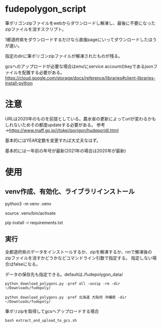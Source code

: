 # fudepolygon_script

筆ポリゴンzipファイルをwebからダウンロードし解凍し、最後に不要になったzipファイルを消すスクリプト。

1都道府県をダウンロードするだけなら直接pageにいってダウンロードしたほうが速い。

指定のdirに筆ポリゴンzipファイルが解凍されたものが残る。

gcsへのアップロードが必要な場合はenv/にservice accountのkeyであるjsonファイルを配置する必要がある。
https://cloud.google.com/storage/docs/reference/libraries#client-libraries-install-python

# 注意

URLは2020年のものを前提としている。農水省の更新によってurlが変わるかもしれないためその都度updateする必要がある。
参考→https://www.maff.go.jp/j/tokei/porigon/hudeporidl.html

基本的にはYEAR定数を変更すれば大丈夫なはず。

基本的には一年前の年号が最新(2021年の場合は2020年が最新)

# 使用

## venv作成、有効化、ライブラリインストール
python3 -m venv .venv

source .venv/bin/activate

pip install -r requirements.txt

## 実行

全都道府県のデータをインストールするか、zipを解凍するか、rmで解凍後のzipファイルを消すかどうかなどコマンドライン引数で指定する。
指定しない場合はfalseになる。

データの保存先も指定できる。defaultは./fudepolygon_data/

```
python download_polygons.py -pref all -unzip -rm -dir ~/Downloads/fudepoly/
```

```
python download_polygons.py -pref 北海道 大阪府 沖縄県 -dir ~/Downloads/fudepoly/
```

筆ポリzipを取得してgcsへアップロードする場合

```
bash extract_and_upload_to_gcs.sh
```
